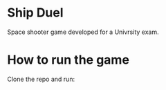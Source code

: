 # Ship Duel #

Space shooter game developed for a Univrsity exam.

# How to run the game #
Clone the repo and run: 

